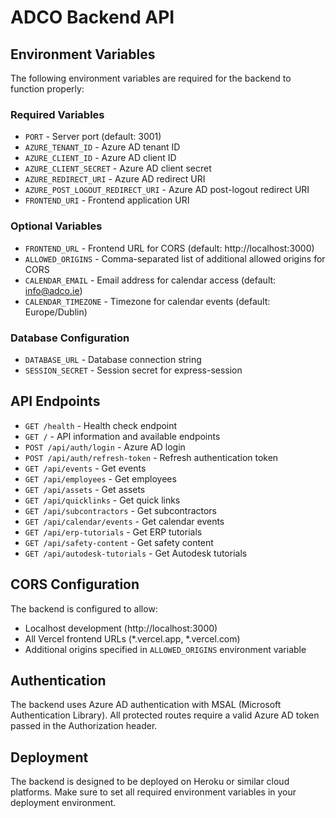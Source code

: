 # ADCO Backend API

## Environment Variables

The following environment variables are required for the backend to function properly:

### Required Variables

- `PORT` - Server port (default: 3001)
- `AZURE_TENANT_ID` - Azure AD tenant ID
- `AZURE_CLIENT_ID` - Azure AD client ID  
- `AZURE_CLIENT_SECRET` - Azure AD client secret
- `AZURE_REDIRECT_URI` - Azure AD redirect URI
- `AZURE_POST_LOGOUT_REDIRECT_URI` - Azure AD post-logout redirect URI
- `FRONTEND_URI` - Frontend application URI

### Optional Variables

- `FRONTEND_URL` - Frontend URL for CORS (default: http://localhost:3000)
- `ALLOWED_ORIGINS` - Comma-separated list of additional allowed origins for CORS
- `CALENDAR_EMAIL` - Email address for calendar access (default: info@adco.ie)
- `CALENDAR_TIMEZONE` - Timezone for calendar events (default: Europe/Dublin)

### Database Configuration

- `DATABASE_URL` - Database connection string
- `SESSION_SECRET` - Session secret for express-session

## API Endpoints

- `GET /health` - Health check endpoint
- `GET /` - API information and available endpoints
- `POST /api/auth/login` - Azure AD login
- `POST /api/auth/refresh-token` - Refresh authentication token
- `GET /api/events` - Get events
- `GET /api/employees` - Get employees
- `GET /api/assets` - Get assets
- `GET /api/quicklinks` - Get quick links
- `GET /api/subcontractors` - Get subcontractors
- `GET /api/calendar/events` - Get calendar events
- `GET /api/erp-tutorials` - Get ERP tutorials
- `GET /api/safety-content` - Get safety content
- `GET /api/autodesk-tutorials` - Get Autodesk tutorials

## CORS Configuration

The backend is configured to allow:
- Localhost development (http://localhost:3000)
- All Vercel frontend URLs (*.vercel.app, *.vercel.com)
- Additional origins specified in `ALLOWED_ORIGINS` environment variable

## Authentication

The backend uses Azure AD authentication with MSAL (Microsoft Authentication Library). All protected routes require a valid Azure AD token passed in the Authorization header.

## Deployment

The backend is designed to be deployed on Heroku or similar cloud platforms. Make sure to set all required environment variables in your deployment environment. 